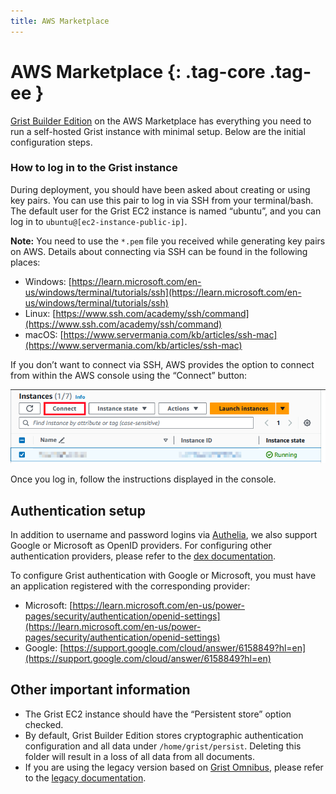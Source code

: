 ```yaml
---
title: AWS Marketplace
---
```


AWS Marketplace {: .tag-core .tag-ee }
============


[Grist Builder Edition](https://aws.amazon.com/marketplace/pp/prodview-tew3ygop5xxy4) on the AWS Marketplace has everything you need to run a self-hosted Grist instance with minimal setup. Below are the initial configuration steps.

### How to log in to the Grist instance

During deployment, you should have been asked about creating or using key pairs. You can use this pair to log in via SSH from your terminal/bash. The default user for the Grist EC2 instance is named “ubuntu”, and you can log in to `ubuntu@[ec2-instance-public-ip]`.

**Note:** You need to use the `*.pem` file you received while generating key pairs on AWS. Details about connecting via SSH can be found in the following places: 

* Windows: [https://learn.microsoft.com/en-us/windows/terminal/tutorials/ssh](https://learn.microsoft.com/en-us/windows/terminal/tutorials/ssh)
* Linux: [https://www.ssh.com/academy/ssh/command](https://www.ssh.com/academy/ssh/command)
* macOS: [https://www.servermania.com/kb/articles/ssh-mac](https://www.servermania.com/kb/articles/ssh-mac)

If you don’t want to connect via SSH, AWS provides the option to connect from within the AWS console using the “Connect” button:

![AWS Connect screenshot](../images/aws-connect.png)

Once you log in, follow the instructions displayed in the console.

## Authentication setup

In addition to username and password logins via [Authelia](https://www.authelia.com/), we also support Google or Microsoft as OpenID providers. For configuring other authentication providers, please refer to the [dex documentation](https://dexidp.io/docs/getting-started/).

To configure Grist authentication with Google or Microsoft, you must have an application registered with the corresponding provider:

* Microsoft: [https://learn.microsoft.com/en-us/power-pages/security/authentication/openid-settings](https://learn.microsoft.com/en-us/power-pages/security/authentication/openid-settings)
* Google: [https://support.google.com/cloud/answer/6158849?hl=en](https://support.google.com/cloud/answer/6158849?hl=en)

## Other important information 

* The Grist EC2 instance should have the “Persistent store” option checked.
* By default, Grist Builder Edition stores cryptographic authentication configuration and all data under `/home/grist/persist`. Deleting this folder will result in a loss of all data from all documents.
* If you are using the legacy version based on [Grist Omnibus](https://github.com/gristlabs/grist-omnibus), please refer to the [legacy documentation](../aws-marketplace-legacy).
